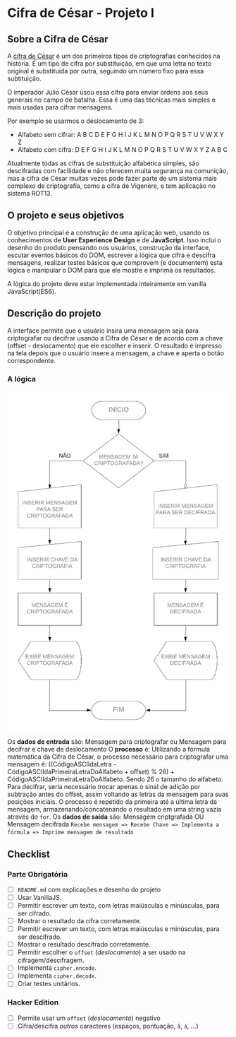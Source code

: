 # Cifra de César - Projeto I

## Sobre a Cifra de César
A [cifra de César](https://pt.wikipedia.org/wiki/Cifra_de_C%C3%A9sar) é um dos
primeiros tipos de criptografias conhecidos na história. É um tipo de cifra por
substituição, em que uma letra no texto original é substituída por outra,
seguindo um número fixo para essa subtituição.

O imperador Júlio César usou essa cifra para enviar ordens aos seus generais no
campo de batalha. Essa é uma das técnicas mais simples e mais usadas para
cifrar mensagens.

Por exemplo se usarmos o deslocamento de 3:

* Alfabeto sem cifrar: A B C D E F G H I J K L M N O P Q R S T U V W X Y Z
* Alfabeto com cifra:  D E F G H I J K L M N O P Q R S T U V W X Y Z A B C

Atualmente todas as cifras de substituição alfabética simples, são descifradas
com facilidade e não oferecem muita segurança na comunição, mas a cifra de
César muitas vezes pode fazer parte de um sistema mais complexo de
criptografia, como a cifra de Vigenère, e tem aplicação no sistema ROT13.

## O projeto e seus objetivos
O objetivo principal é a construção de uma aplicação web, usando os conhecimentos de **User Experience Design** e de **JavaScript**. Isso inclui o desenho do produto pensando nos usuários, construção da interface, escutar eventos básicos do DOM, escrever a lógica que cifra e descifra mensagens, realizar testes básicos que comprovem (e documentem) esta lógica e manipular o DOM para que ele mostre e imprima os resultados.

A lógica do projeto deve estar implementada inteiramente em vanilla JavaScript(ES6).

## Descrição do projeto
A interface permite que o usuário insira uma mensagem seja para criptografar ou decifrar usando a Cifra de César e de acordo com a chave (offset - deslocamento) que ele escolher e inserir.
O resultado é impresso na tela depois que o usuário insere a mensagem, a chave e aperta o botão correspondente.

### A lógica
![diagrama-de-blocos](https://github.com/vonhappatsch/caesar-cipher/blob/master/diagrama.png)

Os **dados de entrada** são: Mensagem para criptografar ou Mensagem para decifrar e chave de deslocamento
O **processo** é: Utilizando a fórmula matemática da Cifra de César, o processo necessário para criptografar uma mensagem é: ((CódigoASCIIdaLetra - CódigoASCIIdaPrimeiraLetraDoAlfabeto + offset) % 26) + CódigoASCIIdaPrimeiraLetraDoAlfabeto. Sendo 26 o tamanho do alfabeto. Para decifrar, seria necessário trocar apenas o sinal de adição por subtração antes do offset, assim voltando as letras da mensagem para suas posições iniciais. O processo é repetido da primeira até a última letra da mensagem, armazenando/concatenando o resultado em uma string vazia através do `for`.
Os **dados de saída** são: Mensagem criptgrafada OU Mensagem decifrada
`Recebe mensagem => Recebe Chave => Implementa a fórmula => Imprime mensagem de resultado`

## Checklist
### Parte Obrigatória
* [ ] `README.md` com explicações e desenho do projeto
* [ ] Usar VanillaJS.
* [ ] Permitir escrever um texto, com letras maiúsculas e minúsculas, para ser
  cifrado.
* [ ] Mostrar o resultado da cifra corretamente.
* [ ] Permitir escrever um texto, com letras maiúsculas e minúsculas, para ser
  descifrado.
* [ ] Mostrar o resultado descifrado corretamente.
* [ ] Permitir escolher o `offset` (_deslocamento_) a ser usado na
  cifragem/descifragem.
* [ ] Implementa `cipher.encode`.
* [ ] Implementa `cipher.decode`.
* [ ] Criar testes unitários.

### Hacker Edition
* [ ] Permite usar um `offset` (_deslocamento_) negativo
* [ ] Cifra/descifra _outros_ caracteres (espaços, pontuação, `ã`, `á`, ...)

